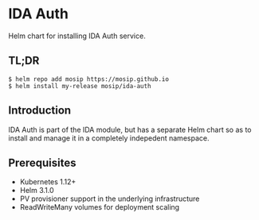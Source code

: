 # IDA Auth

Helm chart for installing IDA Auth service.

## TL;DR

```console
$ helm repo add mosip https://mosip.github.io
$ helm install my-release mosip/ida-auth
```

## Introduction

IDA Auth is  part of the IDA module, but has a separate Helm chart so as to install and manage it in a completely indepedent namespace.

## Prerequisites

- Kubernetes 1.12+
- Helm 3.1.0
- PV provisioner support in the underlying infrastructure
- ReadWriteMany volumes for deployment scaling



